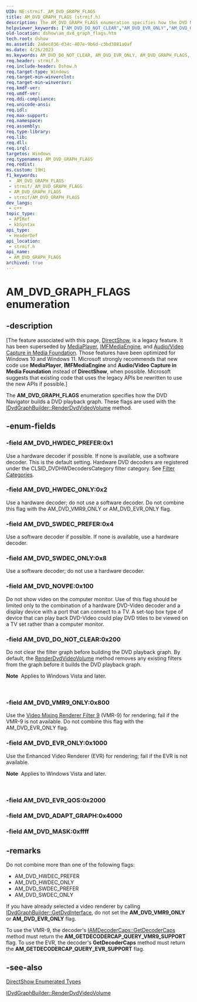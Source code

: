 ```yaml
---
UID: NE:strmif._AM_DVD_GRAPH_FLAGS
title: AM_DVD_GRAPH_FLAGS (strmif.h)
description: The AM_DVD_GRAPH_FLAGS enumeration specifies how the DVD Navigator builds a DVD playback graph. These flags are used with the IDvdGraphBuilder::RenderDvdVideoVolume method.
helpviewer_keywords: ["AM_DVD_DO_NOT_CLEAR","AM_DVD_EVR_ONLY","AM_DVD_GRAPH_FLAGS","AM_DVD_GRAPH_FLAGS","AM_DVD_GRAPH_FLAGS enumeration [DirectShow]","AM_DVD_GRAPH_FLAGSEnumeration","AM_DVD_HWDEC_ONLY","AM_DVD_HWDEC_PREFER","AM_DVD_NOVPE","AM_DVD_SWDEC_ONLY","AM_DVD_SWDEC_PREFER","AM_DVD_VMR9_ONLY","dshow.am_dvd_graph_flags","strmif/AM_DVD_DO_NOT_CLEAR","strmif/AM_DVD_EVR_ONLY","strmif/AM_DVD_GRAPH_FLAGS","strmif/AM_DVD_HWDEC_ONLY","strmif/AM_DVD_HWDEC_PREFER","strmif/AM_DVD_NOVPE","strmif/AM_DVD_SWDEC_ONLY","strmif/AM_DVD_SWDEC_PREFER","strmif/AM_DVD_VMR9_ONLY"]
old-location: dshow\am_dvd_graph_flags.htm
tech.root: dshow
ms.assetid: 2a0ec036-d34c-407e-9b6d-c3bd3881a0af
ms.date: 4/26/2023
ms.keywords: AM_DVD_DO_NOT_CLEAR, AM_DVD_EVR_ONLY, AM_DVD_GRAPH_FLAGS, AM_DVD_GRAPH_FLAGS , AM_DVD_GRAPH_FLAGS enumeration [DirectShow], AM_DVD_GRAPH_FLAGSEnumeration, AM_DVD_HWDEC_ONLY, AM_DVD_HWDEC_PREFER, AM_DVD_NOVPE, AM_DVD_SWDEC_ONLY, AM_DVD_SWDEC_PREFER, AM_DVD_VMR9_ONLY, dshow.am_dvd_graph_flags, strmif/AM_DVD_DO_NOT_CLEAR, strmif/AM_DVD_EVR_ONLY, strmif/AM_DVD_GRAPH_FLAGS, strmif/AM_DVD_HWDEC_ONLY, strmif/AM_DVD_HWDEC_PREFER, strmif/AM_DVD_NOVPE, strmif/AM_DVD_SWDEC_ONLY, strmif/AM_DVD_SWDEC_PREFER, strmif/AM_DVD_VMR9_ONLY
req.header: strmif.h
req.include-header: Dshow.h
req.target-type: Windows
req.target-min-winverclnt: 
req.target-min-winversvr: 
req.kmdf-ver: 
req.umdf-ver: 
req.ddi-compliance: 
req.unicode-ansi: 
req.idl: 
req.max-support: 
req.namespace: 
req.assembly: 
req.type-library: 
req.lib: 
req.dll: 
req.irql: 
targetos: Windows
req.typenames: AM_DVD_GRAPH_FLAGS
req.redist: 
ms.custom: 19H1
f1_keywords:
 - _AM_DVD_GRAPH_FLAGS
 - strmif/_AM_DVD_GRAPH_FLAGS
 - AM_DVD_GRAPH_FLAGS
 - strmif/AM_DVD_GRAPH_FLAGS
dev_langs:
 - c++
topic_type:
 - APIRef
 - kbSyntax
api_type:
 - HeaderDef
api_location:
 - strmif.h
api_name:
 - AM_DVD_GRAPH_FLAGS
archived: true
---
```


# AM_DVD_GRAPH_FLAGS enumeration


## -description

\[The feature associated with this page, [DirectShow](/windows/win32/directshow/directshow), is a legacy feature. It has been superseded by [MediaPlayer](/uwp/api/Windows.Media.Playback.MediaPlayer), [IMFMediaEngine](/windows/win32/api/mfmediaengine/nn-mfmediaengine-imfmediaengine), and [Audio/Video Capture in Media Foundation](/windows/win32/medfound/audio-video-capture-in-media-foundation). Those features have been optimized for Windows 10 and Windows 11. Microsoft strongly recommends that new code use **MediaPlayer**, **IMFMediaEngine** and **Audio/Video Capture in Media Foundation** instead of **DirectShow**, when possible. Microsoft suggests that existing code that uses the legacy APIs be rewritten to use the new APIs if possible.\]

The <b>AM_DVD_GRAPH_FLAGS</b> enumeration specifies how the DVD Navigator builds a DVD playback graph. These flags are used with the <a href="/windows/desktop/api/strmif/nf-strmif-idvdgraphbuilder-renderdvdvideovolume">IDvdGraphBuilder::RenderDvdVideoVolume</a> method.

## -enum-fields

### -field AM_DVD_HWDEC_PREFER:0x1

Use a hardware decoder if possible. If none is available, use a software decoder. This is the default setting. Hardware DVD decoders are registered under the CLSID_DVDHWDecodersCategory filter category. See <a href="/windows/desktop/DirectShow/filter-categories">Filter Categories</a>.

### -field AM_DVD_HWDEC_ONLY:0x2

Use a hardware decoder; do not use a software decoder. Do not combine this flag with the AM_DVD_VMR9_ONLY or AM_DVD_EVR_ONLY flag.

### -field AM_DVD_SWDEC_PREFER:0x4

Use a software decoder if possible. If none is available, use a hardware decoder.

### -field AM_DVD_SWDEC_ONLY:0x8

Use a software decoder; do not use a hardware decoder.

### -field AM_DVD_NOVPE:0x100

Do not show video on the computer monitor. Use of this flag should be limited only to the combination of a hardware DVD-Video decoder and a display device with a port that can connect to a TV. A set-top box type of device that can play back DVD-Video could play DVD titles to be viewed on a TV set rather than a computer monitor.

### -field AM_DVD_DO_NOT_CLEAR:0x200

Do not clear the filter graph before building the DVD playback graph. By default, the <a href="/windows/desktop/api/strmif/nf-strmif-idvdgraphbuilder-renderdvdvideovolume">RenderDvdVideoVolume</a> method removes any existing filters from the graph before it builds the DVD playback graph. <div class="alert"><b>Note</b>  Applies to Windows Vista and later.</div>
<div> </div>

### -field AM_DVD_VMR9_ONLY:0x800

Use the <a href="/windows/desktop/DirectShow/video-mixing-renderer-filter-9">Video Mixing Renderer Filter 9</a> (VMR-9) for rendering; fail if the VMR-9 is not available. Do not combine this flag with the AM_DVD_EVR_ONLY flag.

### -field AM_DVD_EVR_ONLY:0x1000

Use the Enhanced Video Renderer (EVR) for rendering; fail if the EVR is not available. <div class="alert"><b>Note</b>  Applies to Windows Vista and later.</div>
<div> </div>

### -field AM_DVD_EVR_QOS:0x2000

### -field AM_DVD_ADAPT_GRAPH:0x4000

### -field AM_DVD_MASK:0xffff

## -remarks

Do not combine more than one of the following flags:

<ul>
<li>AM_DVD_HWDEC_PREFER</li>
<li>AM_DVD_HWDEC_ONLY</li>
<li>AM_DVD_SWDEC_PREFER</li>
<li>AM_DVD_SWDEC_ONLY</li>
</ul>
If you have already selected a video renderer by calling <a href="/windows/desktop/api/strmif/nf-strmif-idvdgraphbuilder-getdvdinterface">IDvdGraphBuilder::GetDvdInterface</a>, do not set the <b>AM_DVD_VMR9_ONLY</b> or <b>AM_DVD_EVR_ONLY</b> flag.

To use the VMR-9, the decoder's <a href="/windows/desktop/api/strmif/nf-strmif-iamdecodercaps-getdecodercaps">IAMDecoderCaps::GetDecoderCaps</a> method must return the <b>AM_GETDECODERCAP_QUERY_VMR9_SUPPORT</b> flag. To use the EVR, the decoder's <b>GetDecoderCaps</b> method must return the <b>AM_GETDECODERCAP_QUERY_EVR_SUPPORT</b> flag.

## -see-also

<a href="/windows/desktop/DirectShow/directshow-enumerated-types">DirectShow Enumerated Types</a>



<a href="/windows/desktop/api/strmif/nf-strmif-idvdgraphbuilder-renderdvdvideovolume">IDvdGraphBuilder::RenderDvdVideoVolume</a>
